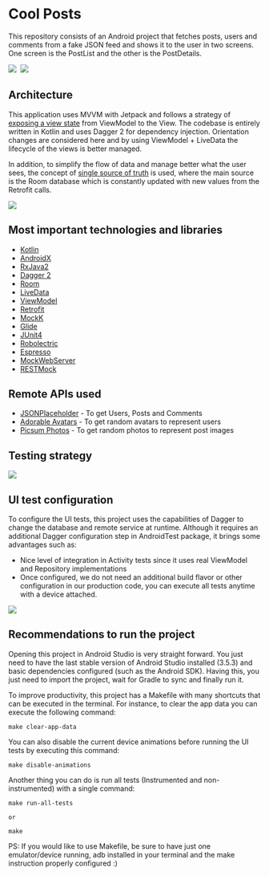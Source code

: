 # Cool Posts
This repository consists of an Android project that fetches posts, users and comments from a fake JSON feed and shows it to the user in two screens. One screen is the PostList and the other is the PostDetails.

![](images/AppScreenshot1.png)&nbsp;&nbsp;![](images/AppScreenshot2.png)

## Architecture
This application uses MVVM with Jetpack and follows a strategy of [exposing a view state](https://medium.com/upday-devs/mvvm-rxjava-learnings-1819423f9592) from ViewModel to the View. The codebase is entirely written in Kotlin and uses Dagger 2 for dependency injection. Orientation changes are considered here and by using ViewModel + LiveData the lifecycle of the views is better managed.

In addition, to simplify the flow of data and manage better what the user sees, the concept of [single source of truth](https://developer.android.com/jetpack/docs/guide#persisting_data) is used, where the main source is the Room database which is constantly updated with new values from the Retrofit calls.

![](images/CoolPostsBigPicture.png)

## Most important technologies and libraries
* [Kotlin](https://kotlinlang.org/)
* [AndroidX](https://developer.android.com/jetpack/androidx)
* [RxJava2](https://github.com/ReactiveX/RxJava)
* [Dagger 2](https://google.github.io/dagger/)
* [Room](https://developer.android.com/topic/libraries/architecture/room)
* [LiveData](https://developer.android.com/topic/libraries/architecture/livedata)
* [ViewModel](https://developer.android.com/topic/libraries/architecture/viewmodel)
* [Retrofit](https://square.github.io/retrofit/)
* [MockK](https://mockk.io/)
* [Glide](https://github.com/bumptech/glide)
* [JUnit4](https://junit.org/junit4/)
* [Robolectric](http://robolectric.org/)
* [Espresso](https://developer.android.com/training/testing/espresso)
* [MockWebServer](https://github.com/square/okhttp/tree/master/mockwebserver)
* [RESTMock](https://github.com/andrzejchm/RESTMock)

## Remote APIs used
* [JSONPlaceholder](https://jsonplaceholder.typicode.com) - To get Users, Posts and Comments
* [Adorable Avatars](http://avatars.adorable.io/) - To get random avatars to represent users
* [Picsum Photos](https://picsum.photos/) - To get random photos to represent post images

## Testing strategy

![](images/GeneralTestingStrategy.png)

## UI test configuration

To configure the UI tests, this project uses the capabilities of Dagger to change the database and remote service at runtime. Although it requires an additional Dagger configuration step in AndroidTest package, it brings some advantages such as:
* Nice level of integration in Activity tests since it uses real ViewModel and Repository implementations
* Once configured, we do not need an additional build flavor or other configuration in our production code, you can execute all tests anytime with a device attached.

![](images/UITestingConfiguration.png)

## Recommendations to run the project
Opening this project in Android Studio is very straight forward. You just need to have the last stable version of Android Studio installed (3.5.3) and basic dependencies configured (such as the Android SDK). Having this, you just need to import the project, wait for Gradle to sync and finally run it.

To improve productivity, this project has a Makefile with many shortcuts that can be executed in the terminal. For instance, to clear the app data you can execute the following command:
```
make clear-app-data
```

You can also disable the current device animations before running the UI tests by executing this command:
```
make disable-animations
```

Another thing you can do is run all tests (Instrumented and non-instrumented) with a single command:
```
make run-all-tests

or 

make
```

PS: If you would like to use Makefile, be sure to have just one emulator/device running, adb installed in your terminal and the make instruction properly configured :)